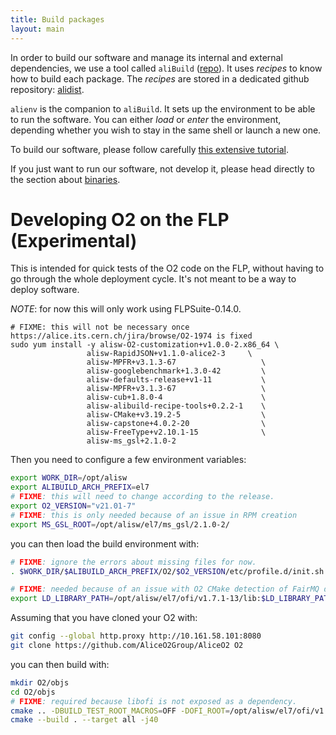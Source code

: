 ```yaml
---
title: Build packages
layout: main
---
```


In order to build our software and manage its internal and external dependencies, we use a tool called `aliBuild` ([repo](https://github.com/alisw/alibuild)). It uses _recipes_ to know how to build each package. The _recipes_ are stored in a dedicated github repository: [alidist](https://github.com/alisw/alidist).

`alienv` is the companion to `aliBuild`. It sets up the environment to be able to run the software. You can either _load_ or _enter_ the environment, depending whether you wish to stay in the same shell or launch a new one. 

To build our software, please follow carefully [this extensive tutorial](https://alice-doc.github.io/alice-analysis-tutorial/building/).

If you just want to run our software, not develop it, please head directly to the section about [binaries](binaries.markdown).

# Developing O2 on the FLP  (Experimental)

This is intended for quick tests of the O2 code on the FLP, without having to go through the whole deployment cycle. It's not meant to be a way to deploy software.

*NOTE*: for now this will only work using FLPSuite-0.14.0.

```
# FIXME: this will not be necessary once https://alice.its.cern.ch/jira/browse/O2-1974 is fixed
sudo yum install -y alisw-O2-customization+v1.0.0-2.x86_64 \
                 alisw-RapidJSON+v1.1.0-alice2-3     \
                 alisw-MPFR+v3.1.3-67                   \
                 alisw-googlebenchmark+1.3.0-42         \
                 alisw-defaults-release+v1-11           \
                 alisw-MPFR+v3.1.3-67                   \
                 alisw-cub+1.8.0-4                      \
                 alisw-alibuild-recipe-tools+0.2.2-1    \
                 alisw-CMake+v3.19.2-5                  \
                 alisw-capstone+4.0.2-20                \
                 alisw-FreeType+v2.10.1-15              \
                 alisw-ms_gsl+2.1.0-2
```

Then you need to configure a few environment variables:

```bash
export WORK_DIR=/opt/alisw
export ALIBUILD_ARCH_PREFIX=el7
# FIXME: this will need to change according to the release.
export O2_VERSION="v21.01-7"
# FIXME: this is only needed because of an issue in RPM creation
export MS_GSL_ROOT=/opt/alisw/el7/ms_gsl/2.1.0-2/
```

you can then load the build environment with:


```bash
# FIXME: ignore the errors about missing files for now.
. $WORK_DIR/$ALIBUILD_ARCH_PREFIX/O2/$O2_VERSION/etc/profile.d/init.sh

# FIXME: needed because of an issue with O2 CMake detection of FairMQ deps
export LD_LIBRARY_PATH=/opt/alisw/el7/ofi/v1.7.1-13/lib:$LD_LIBRARY_PATH
```

Assuming that you have cloned your O2 with:

```bash
git config --global http.proxy http://10.161.58.101:8080
git clone https://github.com/AliceO2Group/AliceO2 O2
```

you can then build with:

```bash
mkdir O2/objs
cd O2/objs
# FIXME: required because libofi is not exposed as a dependency.
cmake .. -DBUILD_TEST_ROOT_MACROS=OFF -DOFI_ROOT=/opt/alisw/el7/ofi/v1.7.1-13 -DCMAKE_EXE_LINKER_FLAGS="-Wl,--unresolved-symbols=ignore-all"
cmake --build . --target all -j40
```
